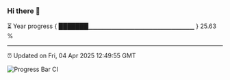 ### Hi there 👋

⏳ Year progress { ███████▁▁▁▁▁▁▁▁▁▁▁▁▁▁▁▁▁▁▁▁▁▁▁ } 25.63 %

---

⏰ Updated on Fri, 04 Apr 2025 12:49:55 GMT

![Progress Bar CI](https://github.com/DhruviPatel157/GitHub-Actions-Demo/workflows/Progress%20Bar%20CI/badge.svg)
